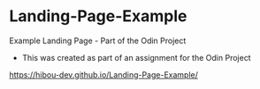 # Landing-Page-Example
Example Landing Page - Part of the Odin Project

- This was created as part of an assignment for the Odin Project

https://hibou-dev.github.io/Landing-Page-Example/

